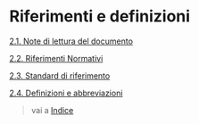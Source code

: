 # Riferimenti e definizioni

[2.1. Note di lettura del documento](02_01.md)

[2.2. Riferimenti Normativi](02_02.md)

[2.3. Standard di riferimento](02_03.md)

[2.4. Definizioni e abbreviazioni](02_04.md)

> vai a [Indice](../indice.md)